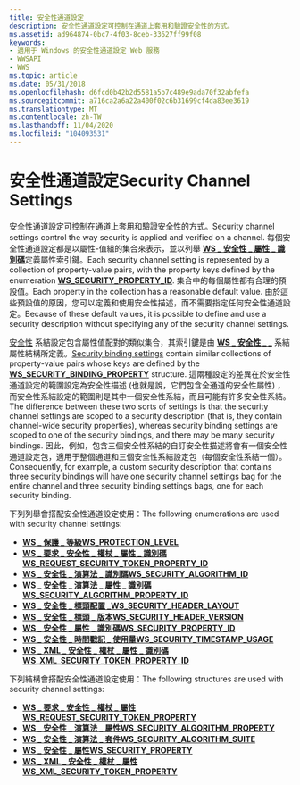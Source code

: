 ```yaml
---
title: 安全性通道設定
description: 安全性通道設定可控制在通道上套用和驗證安全性的方式。
ms.assetid: ad964874-0bc7-4f03-8ceb-33627ff99f08
keywords:
- 適用于 Windows 的安全性通道設定 Web 服務
- WWSAPI
- WWS
ms.topic: article
ms.date: 05/31/2018
ms.openlocfilehash: d6fcd0b42b2d5581a5b7c489e9ada70f32abfefa
ms.sourcegitcommit: a716ca2a6a22a400f02c6b31699cf4da83ee3619
ms.translationtype: MT
ms.contentlocale: zh-TW
ms.lasthandoff: 11/04/2020
ms.locfileid: "104093531"
---
```

# <a name="security-channel-settings"></a><span data-ttu-id="71b5e-106">安全性通道設定</span><span class="sxs-lookup"><span data-stu-id="71b5e-106">Security Channel Settings</span></span>

<span data-ttu-id="71b5e-107">安全性通道設定可控制在通道上套用和驗證安全性的方式。</span><span class="sxs-lookup"><span data-stu-id="71b5e-107">Security channel settings control the way security is applied and verified on a channel.</span></span> <span data-ttu-id="71b5e-108">每個安全性通道設定都是以屬性-值組的集合來表示，並以列舉 [**WS \_ 安全性 \_ 屬性 \_ 識別碼**](/windows/desktop/api/WebServices/ne-webservices-ws_security_property_id)定義屬性索引鍵。</span><span class="sxs-lookup"><span data-stu-id="71b5e-108">Each security channel setting is represented by a collection of property-value pairs, with the property keys defined by the enumeration [**WS\_SECURITY\_PROPERTY\_ID**](/windows/desktop/api/WebServices/ne-webservices-ws_security_property_id).</span></span> <span data-ttu-id="71b5e-109">集合中的每個屬性都有合理的預設值。</span><span class="sxs-lookup"><span data-stu-id="71b5e-109">Each property in the collection has a reasonable default value.</span></span> <span data-ttu-id="71b5e-110">由於這些預設值的原因，您可以定義和使用安全性描述，而不需要指定任何安全性通道設定。</span><span class="sxs-lookup"><span data-stu-id="71b5e-110">Because of these default values, it is possible to define and use a security description without specifying any of the security channel settings.</span></span>


<span data-ttu-id="71b5e-111">[安全性](security-binding-settings.md) 系結設定包含屬性值配對的類似集合，其索引鍵是由 [**WS \_ 安全性 \_ \_**](/windows/desktop/api/WebServices/ns-webservices-ws_security_binding_property) 系結屬性結構所定義。</span><span class="sxs-lookup"><span data-stu-id="71b5e-111">[Security binding settings](security-binding-settings.md) contain similar collections of property-value pairs whose keys are defined by the [**WS\_SECURITY\_BINDING\_PROPERTY**](/windows/desktop/api/WebServices/ns-webservices-ws_security_binding_property) structure.</span></span> <span data-ttu-id="71b5e-112">這兩種設定的差異在於安全性通道設定的範圍設定為安全性描述 (也就是說，它們包含全通道的安全性屬性) ，而安全性系結設定的範圍則是其中一個安全性系結，而且可能有許多安全性系結。</span><span class="sxs-lookup"><span data-stu-id="71b5e-112">The difference between these two sorts of settings is that the security channel settings are scoped to a security description (that is, they contain channel-wide security properties), whereas security binding settings are scoped to one of the security bindings, and there may be many security bindings.</span></span> <span data-ttu-id="71b5e-113">因此，例如，包含三個安全性系結的自訂安全性描述將會有一個安全性通道設定包，適用于整個通道和三個安全性系結設定包（每個安全性系結一個）。</span><span class="sxs-lookup"><span data-stu-id="71b5e-113">Consequently, for example, a custom security description that contains three security bindings will have one security channel settings bag for the entire channel and three security binding settings bags, one for each security binding.</span></span>

<span data-ttu-id="71b5e-114">下列列舉會搭配安全性通道設定使用：</span><span class="sxs-lookup"><span data-stu-id="71b5e-114">The following enumerations are used with security channel settings:</span></span>

-   [<span data-ttu-id="71b5e-115">**WS \_ 保護 \_ 等級**</span><span class="sxs-lookup"><span data-stu-id="71b5e-115">**WS\_PROTECTION\_LEVEL**</span></span>](/windows/desktop/api/WebServices/ne-webservices-ws_protection_level)
-   [<span data-ttu-id="71b5e-116">**WS \_ 要求 \_ 安全性 \_ 權杖 \_ 屬性 \_ 識別碼**</span><span class="sxs-lookup"><span data-stu-id="71b5e-116">**WS\_REQUEST\_SECURITY\_TOKEN\_PROPERTY\_ID**</span></span>](/windows/desktop/api/WebServices/ne-webservices-ws_request_security_token_property_id)
-   [<span data-ttu-id="71b5e-117">**WS \_ 安全性 \_ 演算法 \_ 識別碼**</span><span class="sxs-lookup"><span data-stu-id="71b5e-117">**WS\_SECURITY\_ALGORITHM\_ID**</span></span>](/windows/desktop/api/WebServices/ne-webservices-ws_security_algorithm_id)
-   [<span data-ttu-id="71b5e-118">**WS \_ 安全性 \_ 演算法 \_ 屬性 \_ 識別碼**</span><span class="sxs-lookup"><span data-stu-id="71b5e-118">**WS\_SECURITY\_ALGORITHM\_PROPERTY\_ID**</span></span>](/windows/win32/api/webservices/ne-webservices-ws_move_to)
-   [<span data-ttu-id="71b5e-119">**WS \_ 安全性 \_ 標頭配置 \_**</span><span class="sxs-lookup"><span data-stu-id="71b5e-119">**WS\_SECURITY\_HEADER\_LAYOUT**</span></span>](/windows/desktop/api/WebServices/ne-webservices-ws_security_header_layout)
-   [<span data-ttu-id="71b5e-120">**WS \_ 安全性 \_ 標頭 \_ 版本**</span><span class="sxs-lookup"><span data-stu-id="71b5e-120">**WS\_SECURITY\_HEADER\_VERSION**</span></span>](/windows/desktop/api/WebServices/ne-webservices-ws_security_header_version)
-   [<span data-ttu-id="71b5e-121">**WS \_ 安全性 \_ 屬性 \_ 識別碼**</span><span class="sxs-lookup"><span data-stu-id="71b5e-121">**WS\_SECURITY\_PROPERTY\_ID**</span></span>](/windows/desktop/api/WebServices/ne-webservices-ws_security_property_id)
-   [<span data-ttu-id="71b5e-122">**WS \_ 安全性 \_ 時間戳記 \_ 使用量**</span><span class="sxs-lookup"><span data-stu-id="71b5e-122">**WS\_SECURITY\_TIMESTAMP\_USAGE**</span></span>](/windows/desktop/api/WebServices/ne-webservices-ws_security_timestamp_usage)
-   [<span data-ttu-id="71b5e-123">**WS \_ XML \_ 安全性 \_ 權杖 \_ 屬性 \_ 識別碼**</span><span class="sxs-lookup"><span data-stu-id="71b5e-123">**WS\_XML\_SECURITY\_TOKEN\_PROPERTY\_ID**</span></span>](/windows/desktop/api/WebServices/ne-webservices-ws_xml_security_token_property_id)

<span data-ttu-id="71b5e-124">下列結構會搭配安全性通道設定使用：</span><span class="sxs-lookup"><span data-stu-id="71b5e-124">The following structures are used with security channel settings:</span></span>

-   [<span data-ttu-id="71b5e-125">**WS \_ 要求 \_ 安全性 \_ 權杖 \_ 屬性**</span><span class="sxs-lookup"><span data-stu-id="71b5e-125">**WS\_REQUEST\_SECURITY\_TOKEN\_PROPERTY**</span></span>](/windows/desktop/api/WebServices/ns-webservices-ws_request_security_token_property)
-   [<span data-ttu-id="71b5e-126">**WS \_ 安全性 \_ 演算法 \_ 屬性**</span><span class="sxs-lookup"><span data-stu-id="71b5e-126">**WS\_SECURITY\_ALGORITHM\_PROPERTY**</span></span>](/windows/desktop/api/WebServices/ns-webservices-ws_security_algorithm_property)
-   [<span data-ttu-id="71b5e-127">**WS \_ 安全性 \_ 演算法 \_ 套件**</span><span class="sxs-lookup"><span data-stu-id="71b5e-127">**WS\_SECURITY\_ALGORITHM\_SUITE**</span></span>](/windows/desktop/api/WebServices/ns-webservices-ws_security_algorithm_suite)
-   [<span data-ttu-id="71b5e-128">**WS \_ 安全性 \_ 屬性**</span><span class="sxs-lookup"><span data-stu-id="71b5e-128">**WS\_SECURITY\_PROPERTY**</span></span>](/windows/desktop/api/WebServices/ns-webservices-ws_security_property)
-   [<span data-ttu-id="71b5e-129">**WS \_ XML \_ 安全性 \_ 權杖 \_ 屬性**</span><span class="sxs-lookup"><span data-stu-id="71b5e-129">**WS\_XML\_SECURITY\_TOKEN\_PROPERTY**</span></span>](/windows/desktop/api/WebServices/ns-webservices-ws_xml_security_token_property)

 

 




